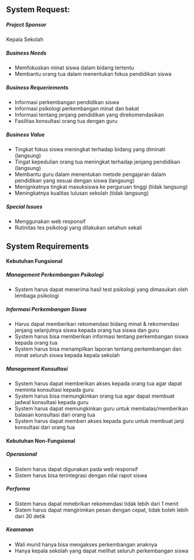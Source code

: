 ## System Request:
##### Project Sponsor
Kepala Sekolah
##### Business Needs
 - Memfokuskan minat siswa dalam bidang tertentu
 - Membantu orang tua dalam menentukan fokus pendidikan siswa
##### Business Requeriements
 - Informasi perkembangan pendidikan siswa
 - Informasi psikologi perkembangan minat dan bakat
 - Informasi tentang jenjang pendidikan yang direkomendasikan
 - Fasilitas konsultasi orang tua dengan guru
##### Business Value
 - Tingkat fokus siswa meningkat terhadap bidang yang diminati (langsung)
 - Tingat kepedulian orang tua meningkat terhadap jenjang pendidikan (langsung)
 - Membantu guru dalam menentukan metode pengajaran dalam pendidikan yang sesuai dengan siswa (langsung)
 - Menignkatnya tingkat masuksiswa ke perguruan tinggi (tidak langsung)
 - Meningkatnya kualitas lulusan sekolah (tidak langsung)
##### Special Issues
 - Menggunakan web responsif
 - Rutinitas tes psikologi yang dilakukan setahun sekali
## System Requirements
#### Kebutuhan Fungsional
##### Management Perkembangan Psikologi
 - System harus dapat menerima hasil test psikologi yang dimasukan oleh lembaga psikologi
##### Informasi Perkembangan Siswa
 - Harus dapat memberikan rekomendasi bidang minat & rekomendasi jenjang selanjutnya siswa kepada orang tua siswa dan guru
 - System harus bisa memberikan informasi tentang perkembangan siswa kepada orang tua
 - System harus bisa menampilkan laporan tentang perkembangan dan minat seluruh siswa kepada kepala sekolah
##### Management Konsultasi
 - System harus dapat memberikan akses kepada orang tua agar dapat meminta konsultasi kepada guru
 - System harus bisa memungkinkan orang tua agar dapat membuat jadwal konsultasi kepada guru
 - System harus dapat memungkinkan guru untuk membalas/memberikan balasan konsultasi dari orang tua
 - System harus dapat memberi akses kepada guru untuk membuat janji konsultasi dari orang tua
#### Kebutuhan Non-Fungsional
##### Operasional
 - Sistem harus dapat digunakan pada web responsif
 - Sistem harus bisa terintegrasi dengan nilai rapot siswa
##### Performa
 - Sistem harus dapat mmebrikan rekomendasi tidak lebih dari 1 menit
 - Sistem harus dapat mengirimkan pesan dengan cepat, tidak boleh lebih dari 30 detik
##### Keamanan
 - Wali murid hanya bisa mengakses perkembangan anaknya
 - Hanya kepala sekolah yang dapat melihat seluruh perkembangan siswa